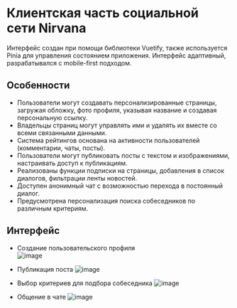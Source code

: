 # Клиентская часть социальной сети Nirvana
Интерфейс создан при помощи библиотеки Vuetify, также используется Pinia для управления состоянием приложения. Интерфейс адаптивный, разрабатывался с mobile-first подходом.

## Особенности
- Пользователи могут создавать персонализированные страницы, загружая обложку, фото профиля, указывая название и создавая персональную ссылку.
- Владельцы страниц могут управлять ими и удалять их вместе со всеми связанными данными.
- Система рейтингов основана на активности пользователей (комментарии, чаты, посты).
- Пользователи могут публиковать посты с текстом и изображениями, настраивать доступ к публикациям.
- Реализованы функции подписки на страницы, добавления в список диалогов, фильтрации ленты новостей.
- Доступен анонимный чат с возможностью перехода в постоянный диалог.
- Предусмотрена персонализация поиска собеседников по различным критериям.

## Интерфейс
- Создание пользовательского профиля  
![image](https://github.com/user-attachments/assets/fb20355a-76e3-457c-9578-543976427598)

- Публикация поста
![image](https://github.com/user-attachments/assets/2ebff891-c8e7-4b3e-852f-cda8cc55f140)

- Выбор критериев для подбора собеседника
![image](https://github.com/user-attachments/assets/6b03b46d-70d9-409b-a499-6c79394a0b03)

- Общение в чате
![image](https://github.com/user-attachments/assets/60a17219-e268-4301-8046-095e2b430322)
